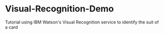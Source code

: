 # Visual-Recognition-Demo
Tutorial using IBM Watson's Visual Recognition service to identify the suit of a card
